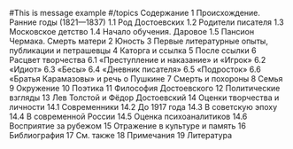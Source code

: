 #This is message example
#/topics
Содержание
1	Происхождение. Ранние годы (1821—1837)
1.1	Род Достоевских
1.2	Родители писателя
1.3	Московское детство
1.4	Начало обучения. Даровое
1.5	Пансион Чермака. Смерть матери
2	Юность
3	Первые литературные опыты, публикации и петрашевцы
4	Каторга и ссылка
5	После ссылки
6	Расцвет творчества
6.1	«Преступление и наказание» и «Игрок»
6.2	«Идиот»
6.3	«Бесы»
6.4	«Дневник писателя»
6.5	«Подросток»
6.6	«Братья Карамазовы» и речь о Пушкине
7	Смерть и похороны
8	Семья
9	Окружение
10	Поэтика
11	Философия Достоевского
12	Политические взгляды
13	Лев Толстой и Фёдор Достоевский
14	Оценки творчества и личности
14.1	Современники
14.2	До 1917 года
14.3	В советскую эпоху
14.4	В современной России
14.5	Оценка психоаналитиков
14.6	Восприятие за рубежом
15	Отражение в культуре и память
16	Библиография
17	См. также
18	Примечания
19	Литература
